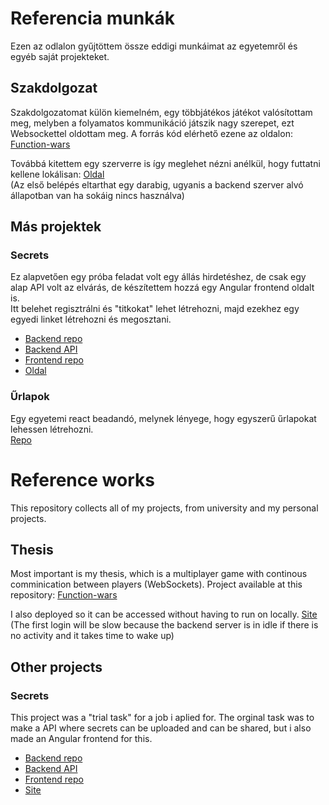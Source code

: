 # Referencia munkák
Ezen az odlalon gyűjtöttem össze eddigi munkáimat az egyetemről és egyéb saját projekteket.
## Szakdolgozat
Szakdolgozatomat külön kiemelném, egy többjátékos játékot valósítottam meg, melyben a folyamatos kommunikáció játszik nagy szerepet, ezt Websockettel oldottam meg. 
A forrás kód elérhető ezene az oldalon: [Function-wars](https://github.com/tlevi101/Function-wars)

Továbbá kitettem egy szerverre is így meglehet nézni anélkül, hogy futtatni kellene lokálisan: [Oldal](https://function-wars.firebaseapp.com/) <br>
(Az első belépés eltarthat egy darabig, ugyanis a backend szerver alvó állapotban van ha sokáig nincs használva)

## Más projektek

### Secrets
Ez alapvetően egy próba feladat volt egy állás hirdetéshez, de csak egy alap API volt az elvárás, de készítettem hozzá egy Angular frontend oldalt is. <br>
Itt belehet regisztrálni és "titkokat" lehet létrehozni, majd ezekhez egy egyedi linket létrehozni és megosztani.
- [Backend repo](https://github.com/tlevi101/secret_server)
- [Backend API](https://dent-phrygian-zebu.glitch.me)
- [Frontend repo](https://github.com/tlevi101/secrets)
- [Oldal](https://tlevi101secrets.web.app)

### Űrlapok
Egy egyetemi react beadandó, melynek lényege, hogy egyszerű űrlapokat lehessen létrehozni. <br>
[Repo](https://github.com/tlevi101/forms-bead)


# Reference works
This repository collects all of my projects, from university and my personal projects. 
## Thesis
Most important is my thesis, which is a multiplayer game with continous comminication between players (WebSockets).
Project available at this repository: [Function-wars](https://github.com/tlevi101/Function-wars)

I also deployed so it can be accessed without having to run on locally. [Site](https://function-wars.firebaseapp.com/) (The first login will be slow because the backend server is in idle if there is no activity and it takes time to wake up)

## Other projects
### Secrets
This project was a "trial task" for a job i aplied for. The orginal task was to make a API where secrets can be uploaded and can be shared, but i also made an Angular frontend for this.
- [Backend repo](https://github.com/tlevi101/secret_server)
- [Backend API](https://dent-phrygian-zebu.glitch.me)
- [Frontend repo](https://github.com/tlevi101/secrets)
- [Site](https://tlevi101secrets.web.app)
